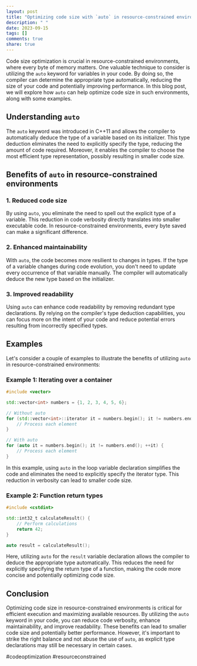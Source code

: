 ```yaml
---
layout: post
title: "Optimizing code size with `auto` in resource-constrained environments"
description: " "
date: 2023-09-15
tags: []
comments: true
share: true
---
```


Code size optimization is crucial in resource-constrained environments, where every byte of memory matters. One valuable technique to consider is utilizing the `auto` keyword for variables in your code. By doing so, the compiler can determine the appropriate type automatically, reducing the size of your code and potentially improving performance. In this blog post, we will explore how `auto` can help optimize code size in such environments, along with some examples.

## Understanding `auto`

The `auto` keyword was introduced in C++11 and allows the compiler to automatically deduce the type of a variable based on its initializer. This type deduction eliminates the need to explicitly specify the type, reducing the amount of code required. Moreover, it enables the compiler to choose the most efficient type representation, possibly resulting in smaller code size.

## Benefits of `auto` in resource-constrained environments

### 1. Reduced code size

By using `auto`, you eliminate the need to spell out the explicit type of a variable. This reduction in code verbosity directly translates into smaller executable code. In resource-constrained environments, every byte saved can make a significant difference.

### 2. Enhanced maintainability

With `auto`, the code becomes more resilient to changes in types. If the type of a variable changes during code evolution, you don't need to update every occurrence of that variable manually. The compiler will automatically deduce the new type based on the initializer.

### 3. Improved readability

Using `auto` can enhance code readability by removing redundant type declarations. By relying on the compiler's type deduction capabilities, you can focus more on the intent of your code and reduce potential errors resulting from incorrectly specified types.

## Examples

Let's consider a couple of examples to illustrate the benefits of utilizing `auto` in resource-constrained environments:

### Example 1: Iterating over a container

```cpp
#include <vector>

std::vector<int> numbers = {1, 2, 3, 4, 5, 6};

// Without auto
for (std::vector<int>::iterator it = numbers.begin(); it != numbers.end(); ++it) {
    // Process each element
}

// With auto
for (auto it = numbers.begin(); it != numbers.end(); ++it) {
    // Process each element
}
```
In this example, using `auto` in the loop variable declaration simplifies the code and eliminates the need to explicitly specify the iterator type. This reduction in verbosity can lead to smaller code size.

### Example 2: Function return types

```cpp
#include <cstdint>

std::int32_t calculateResult() {
    // Perform calculations
    return 42;
}

auto result = calculateResult();
```

Here, utilizing `auto` for the `result` variable declaration allows the compiler to deduce the appropriate type automatically. This reduces the need for explicitly specifying the return type of a function, making the code more concise and potentially optimizing code size.

## Conclusion

Optimizing code size in resource-constrained environments is critical for efficient execution and maximizing available resources. By utilizing the `auto` keyword in your code, you can reduce code verbosity, enhance maintainability, and improve readability. These benefits can lead to smaller code size and potentially better performance. However, it's important to strike the right balance and not abuse the use of `auto`, as explicit type declarations may still be necessary in certain cases.

#codeoptimization #resourceconstrained